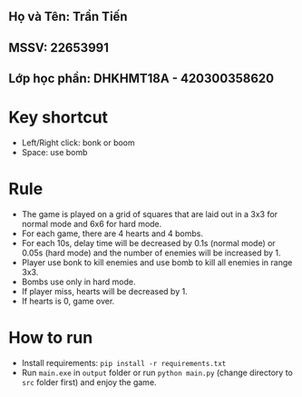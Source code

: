 ## Họ và Tên: Trần Tiến

## MSSV: 22653991

## Lớp học phần: DHKHMT18A - 420300358620

# Key shortcut

- Left/Right click: bonk or boom
- Space: use bomb

# Rule

- The game is played on a grid of squares that are laid out in a 3x3 for normal mode and 6x6 for hard mode.
- For each game, there are 4 hearts and 4 bombs.
- For each 10s, delay time will be decreased by 0.1s (normal mode) or 0.05s (hard mode) and the number of enemies will be increased by 1.
- Player use bonk to kill enemies and use bomb to kill all enemies in range 3x3.
- Bombs use only in hard mode.
- If player miss, hearts will be decreased by 1.
- If hearts is 0, game over.

# How to run

- Install requirements: `pip install -r requirements.txt`
- Run `main.exe` in `output` folder or run `python main.py` (change directory to `src` folder first) and enjoy the game.
